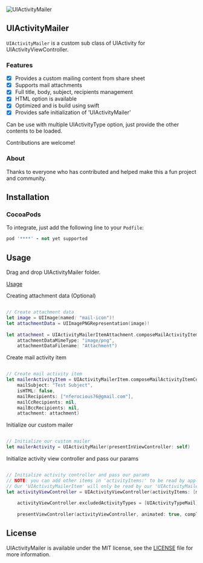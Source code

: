 ![UIActivityMailer](http://vector.me/files/images/1/9/196007/e_mail_icon.jpg)

## UIActivityMailer

`UIActivityMailer` is a custom sub class of UIActivity for UIActivityViewController.


### Features
- [x] Provides a custom mailing content from share sheet
- [x] Supports mail attachments
- [x] Full title, body, subject, recipients management
- [x] HTML option is available
- [x] Optimized and is build using swift
- [x] Provides safe initialization of 'UIActivityMailer'

Can be use with multiple UIActivityType option, just provide the other contents to be loaded.

Contributions are welcome!

### About

Thanks to everyone who has contributed and helped make this a fun project and community.

## Installation

### CocoaPods

To integrate, just add the following line to your `Podfile`:

```ruby
pod '****' - not yet supported
```

## Usage

Drag and drop UIActivityMailer folder. 

[Usage](http://i.imgur.com/dcpQwfZ.png)

Creating attachment data (Optional)

```Swift

// Create attachment data
let image = UIImage(named: "mail-icon")!
let attachmentData = UIImagePNGRepresentation(image)!
        
let attachment = UIActivityMailerItemAttachment.composeMailActivityItemAttachment(attachmentData: attachmentData,
    attachmentDataMimeType: "image/png",
    attachmentDataFilename: "Attachment")

```

Create mail activity item

```Swift

// Create mail activity item
let mailerActivityItem = UIActivityMailerItem.composeMailActivityItemComponents(mailBody: "Test Body String\n\nAnother Line",
    mailSubject: "Test Subject",
    isHTML: false,
    mailRecipients: ["nferocious76@gmail.com"],
    mailCcRecipients: nil,
    mailBccRecipients: nil,
    attachment: attachment)

```

Initialize our custom mailer

```Swift

// Initialize our custom mailer
let mailerActivity = UIActivityMailer(presentInViewController: self)

```

Initialize activity view controller and pass our params

```Swift

// Initialize activity controller and pass our params
// NOTE: you can add other items in 'activityItems:' to be read by apple UIActivity. 
// Our 'UIActivityMailerItem' will only be read by our 'UIActivityMailer'
let activityViewController = UIActivityViewController(activityItems: [mailerActivityItem], applicationActivities: [mailerActivity])
        
    activityViewController.excludedActivityTypes = [UIActivityTypeMail]
        
    presentViewController(activityViewController, animated: true, completion: nil)

```


## License

UIActivityMailer is available under the MIT license, see the [LICENSE](https://github.com/nferocious76/UIActivityMailer/blob/master/LICENSE) file for more information.